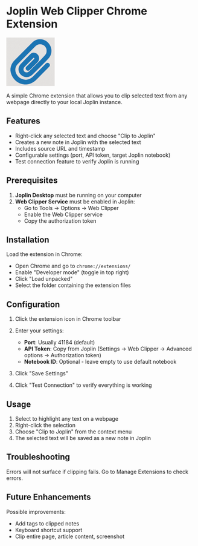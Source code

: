 # Joplin Web Clipper Chrome Extension

![alt Joppy Icon](icon128.png "Joppy Icon")

A simple Chrome extension that allows you to clip selected text from any webpage directly to your local Joplin instance.

## Features

- Right-click any selected text and choose "Clip to Joplin"
- Creates a new note in Joplin with the selected text
- Includes source URL and timestamp
- Configurable settings (port, API token, target Joplin notebook)
- Test connection feature to verify Joplin is running

## Prerequisites

1. **Joplin Desktop** must be running on your computer
2. **Web Clipper Service** must be enabled in Joplin:
   - Go to Tools → Options → Web Clipper
   - Enable the Web Clipper service
   - Copy the authorization token

## Installation

Load the extension in Chrome:
- Open Chrome and go to `chrome://extensions/`
- Enable "Developer mode" (toggle in top right)
- Click "Load unpacked"
- Select the folder containing the extension files

## Configuration

1. Click the extension icon in Chrome toolbar
2. Enter your settings:
   - **Port**: Usually 41184 (default)
   - **API Token**: Copy from Joplin (Settings → Web Clipper → Advanced options → Authorization token)
   - **Notebook ID**: Optional - leave empty to use default notebook

3. Click "Save Settings"
4. Click "Test Connection" to verify everything is working

## Usage

1. Select to highlight any text on a webpage
2. Right-click the selection
3. Choose "Clip to Joplin" from the context menu
4. The selected text will be saved as a new note in Joplin

## Troubleshooting

Errors will not surface if clipping fails. Go to Manage Extensions to check errors.

## Future Enhancements

Possible improvements:
- Add tags to clipped notes
- Keyboard shortcut support
- Clip entire page, article content, screenshot
